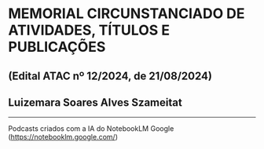 # MEMORIAL CIRCUNSTANCIADO DE ATIVIDADES, TÍTULOS E PUBLICAÇÕES 
## (Edital ATAC nº 12/2024, de 21/08/2024)

## Luizemara Soares Alves Szameitat
_________________________

Podcasts criados com a IA do NotebookLM Google (https://notebooklm.google.com/)
